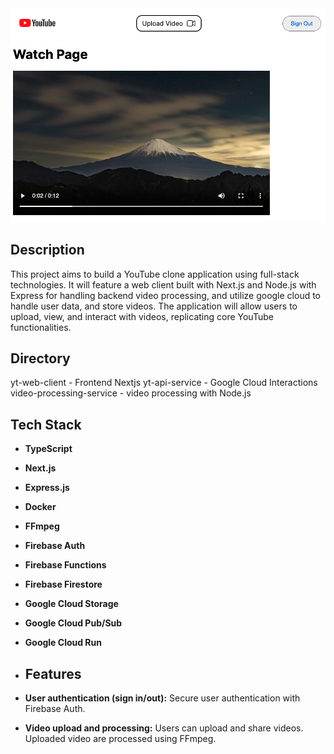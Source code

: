
<img src="video_page3.png" alt="Video Playing Page" width="700"/>

## Description

This project aims to build a YouTube clone application using full-stack technologies. 
It will feature a web client built with Next.js and Node.js with Express for handling backend video processing, and utilize google cloud to handle user data, and store videos. 
The application will allow users to upload, view, and interact with videos, replicating core YouTube functionalities.

## Directory
yt-web-client - Frontend Nextjs
yt-api-service - Google Cloud Interactions
video-processing-service - video processing with Node.js

## Tech Stack
- **TypeScript**
- **Next.js**
- **Express.js**
- **Docker**
- **FFmpeg**
- **Firebase Auth**
- **Firebase Functions**
- **Firebase Firestore**
- **Google Cloud Storage**
- **Google Cloud Pub/Sub**
- **Google Cloud Run**

- ## Features

- **User authentication (sign in/out):** Secure user authentication with Firebase Auth.
- **Video upload and processing:** Users can upload and share videos. Uploaded video are processed using FFmpeg.

